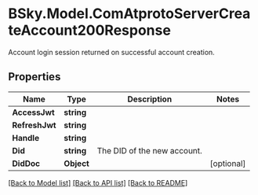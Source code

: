 # BSky.Model.ComAtprotoServerCreateAccount200Response
Account login session returned on successful account creation.

## Properties

Name | Type | Description | Notes
------------ | ------------- | ------------- | -------------
**AccessJwt** | **string** |  | 
**RefreshJwt** | **string** |  | 
**Handle** | **string** |  | 
**Did** | **string** | The DID of the new account. | 
**DidDoc** | **Object** |  | [optional] 

[[Back to Model list]](../README.md#documentation-for-models) [[Back to API list]](../README.md#documentation-for-api-endpoints) [[Back to README]](../README.md)

